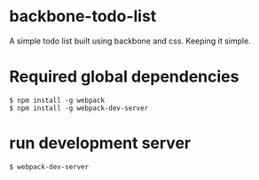 # backbone-todo-list
A simple todo list built using backbone and css. Keeping it simple.

# Required global dependencies

```
$ npm install -g webpack
$ npm install -g webpack-dev-server
```

# run development server

```
$ webpack-dev-server
```